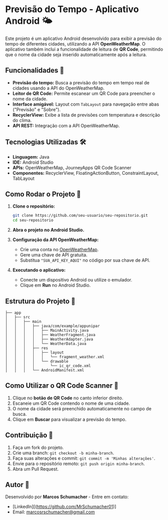 
# Previsão do Tempo - Aplicativo Android 🌤️

Este projeto é um aplicativo Android desenvolvido para exibir a previsão do tempo de diferentes cidades, utilizando a API **OpenWeatherMap**. O aplicativo também inclui a funcionalidade de leitura de **QR Code**, permitindo que o nome da cidade seja inserido automaticamente após a leitura.

## Funcionalidades 📱

- **Previsão do tempo:** Busca a previsão do tempo em tempo real de cidades usando a API do OpenWeatherMap.
- **Leitor de QR Code:** Permite escanear um QR Code para preencher o nome da cidade.
- **Interface amigável:** Layout com `TabLayout` para navegação entre abas ("Previsão" e "Sobre").
- **RecyclerView:** Exibe a lista de previsões com temperatura e descrição do clima.
- **API REST:** Integração com a API OpenWeatherMap.

## Tecnologias Utilizadas 🛠️

- **Linguagem:** Java
- **IDE:** Android Studio
- **APIs:** OpenWeatherMap, JourneyApps QR Code Scanner
- **Componentes:** RecyclerView, FloatingActionButton, ConstraintLayout, TabLayout

## Como Rodar o Projeto 🚀

1. **Clone o repositório:**
   ```bash
   git clone https://github.com/seu-usuario/seu-repositorio.git
   cd seu-repositorio
   ```

2. **Abra o projeto no Android Studio.**

3. **Configuração da API OpenWeatherMap:**
   - Crie uma conta no [OpenWeatherMap](https://openweathermap.org/).
   - Gere uma chave de API gratuita.
   - Substitua `"SUA_API_KEY_AQUI"` no código por sua chave de API.

4. **Executando o aplicativo:**
   - Conecte um dispositivo Android ou utilize o emulador.
   - Clique em **Run** no Android Studio.

## Estrutura do Projeto 📂

```
├── app
│   ├── src
│   │   ├── main
│   │   │   ├── java/com/example/appunipar
│   │   │   │   ├── MainActivity.java
│   │   │   │   ├── WeatherFragment.java
│   │   │   │   ├── WeatherAdapter.java
│   │   │   │   └── WeatherData.java
│   │   │   ├── res
│   │   │   │   ├── layout
│   │   │   │   │   └── fragment_weather.xml
│   │   │   │   └── drawable
│   │   │   │       └── ic_qr_code.xml
│   │   │   └── AndroidManifest.xml
```

## Como Utilizar o QR Code Scanner 🎯

1. Clique no **botão de QR Code** no canto inferior direito.
2. Escaneie um QR Code contendo o nome de uma cidade.
3. O nome da cidade será preenchido automaticamente no campo de busca.
4. Clique em **Buscar** para visualizar a previsão do tempo.

## Contribuição 🤝

1. Faça um fork do projeto.
2. Crie uma branch: `git checkout -b minha-branch`.
3. Faça suas alterações e commit: `git commit -m 'Minhas alterações'`.
4. Envie para o repositório remoto: `git push origin minha-branch`.
5. Abra um Pull Request.

## Autor 👤

Desenvolvido por **Marcos Schumacher** - Entre em contato:
- [LinkedIn][(https://github.com/MrSchumacher01)]
- Email: marcosrschumacher@gmail.com

